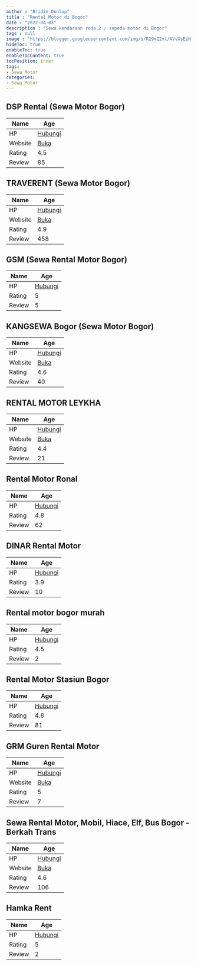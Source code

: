 ```yaml
---
author : "Bridie Dunlop"
title : "Rental Motor di Bogor"
date : "2022-04-03"
description : "Sewa kendaraan roda 2 / sepeda motor di Bogor"
tags : null
image : "https://blogger.googleusercontent.com/img/b/R29vZ2xl/AVvXsEiHlKUvpvYcNJ1aVWRVo9T2JfmjsTNMwUcgANJjRGOtXE8u0bCCjXPu8h5No0ZonBZnlqfyALbrzL6aVGth1S_-rmBd2XTfbAgiSeNBQjzj9e7zHg4yCZaT9PuzNE_2LwqnwX6lCRmNu1u-eo5sTty612SvAIozU-Tlo2m5SoHUtEl8AiDaNKL6lB9WWA/w300-h200/rental-motor-di-bogor.png"
hideToc: true
enableToc: true
enableTocContent: true
tocPosition: inner
tags:
- Sewa Motor
categories:
- Sewa Motor
---
```



## DSP Rental (Sewa Motor Bogor)

Name | Age
--------|------
HP | [Hubungi](https://pcandroidplayer.blogspot.com/?clayads=https://getnumber.ndower.dev?phone=MDgxMjEyODE4NDk5)
Website | [Buka](https://pcandroidplayer.blogspot.com/?clayads=aHR0cDovL3Nld2Ftb3RvcmJvZ29yLmNvbS8=) 
Rating | 4.5
Review | 85


## TRAVERENT (Sewa Motor Bogor)

Name | Age
--------|------
HP | [Hubungi](https://pcandroidplayer.blogspot.com/?clayads=https://getnumber.ndower.dev?phone=MDgxOTE0MDA0MDA1)
Website | [Buka](https://pcandroidplayer.blogspot.com/?clayads=aHR0cDovL3JlbnRhbG1vdG9yYm9nb3IuY29tLw==) 
Rating | 4.9
Review | 458


## GSM (Sewa Rental Motor Bogor)

Name | Age
--------|------
HP | [Hubungi](https://pcandroidplayer.blogspot.com/?clayads=https://getnumber.ndower.dev?phone=MDgxMTk5MTA1MjE=)
Rating | 5
Review | 5


## KANGSEWA Bogor (Sewa Motor Bogor)

Name | Age
--------|------
HP | [Hubungi](https://pcandroidplayer.blogspot.com/?clayads=https://getnumber.ndower.dev?phone=MDgxMjg1NTI5MjIw)
Website | [Buka](https://pcandroidplayer.blogspot.com/?clayads=aHR0cHM6Ly9saW5rdHIuZWUva2FuZ3Nld2EuYm9nb3I=) 
Rating | 4.6
Review | 40


## RENTAL MOTOR LEYKHA

Name | Age
--------|------
HP | [Hubungi](https://pcandroidplayer.blogspot.com/?clayads=https://getnumber.ndower.dev?phone=MDgxMzExMTc3Nzk5)
Website | [Buka](https://pcandroidplayer.blogspot.com/?clayads=aHR0cHM6Ly9sZXkta2hhLXJlbnRhbC1tb3Rvci5idXNpbmVzcy5zaXRlLw==) 
Rating | 4.4
Review | 21


## Rental Motor Ronal

Name | Age
--------|------
HP | [Hubungi](https://pcandroidplayer.blogspot.com/?clayads=https://getnumber.ndower.dev?phone=MDgxMjEzNzM4MjEz)
Rating | 4.8
Review | 62


## DINAR Rental Motor

Name | Age
--------|------
HP | [Hubungi](https://pcandroidplayer.blogspot.com/?clayads=https://getnumber.ndower.dev?phone=MDg1NzE0NDk1MzUw)
Rating | 3.9
Review | 10


## Rental motor bogor murah

Name | Age
--------|------
HP | [Hubungi](https://pcandroidplayer.blogspot.com/?clayads=https://getnumber.ndower.dev?phone=MDgxODA4OTEzNzI0)
Rating | 4.5
Review | 2


## Rental Motor Stasiun Bogor

Name | Age
--------|------
HP | [Hubungi](https://pcandroidplayer.blogspot.com/?clayads=https://getnumber.ndower.dev?phone=MDgxMjMwMzE4NzA3)
Rating | 4.8
Review | 81


## GRM Guren Rental Motor

Name | Age
--------|------
HP | [Hubungi](https://pcandroidplayer.blogspot.com/?clayads=https://getnumber.ndower.dev?phone=MDgyMzE1NzAwODM1)
Website | [Buka](https://pcandroidplayer.blogspot.com/?clayads=aHR0cDovL3d3dy5ndXJlbm1vdG9yLmNvbS8=) 
Rating | 5
Review | 7


## Sewa Rental Motor, Mobil, Hiace, Elf, Bus Bogor - Berkah Trans

Name | Age
--------|------
HP | [Hubungi](https://pcandroidplayer.blogspot.com/?clayads=https://getnumber.ndower.dev?phone=MDg1NTgzMDIwMDA=)
Website | [Buka](https://pcandroidplayer.blogspot.com/?clayads=aHR0cDovL2JlcmthaHRyYW5zLmNvbS8=) 
Rating | 4.6
Review | 106


## Hamka Rent

Name | Age
--------|------
HP | [Hubungi](https://pcandroidplayer.blogspot.com/?clayads=https://getnumber.ndower.dev?phone=MDgxNTEwMjYzNjMw)
Rating | 5
Review | 2


